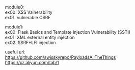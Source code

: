 module0:  
    ex00: XSS Valnerability   
    ex01: vulnerable CSRF  



module1:  
    ex00: Flask Basics and Template Injection Vulnerability (SSTI)  
    ex01: XML external entity injection  
    ex02: SSRF+LFI injection  


useful url:  
https://github.com/swisskyrepo/PayloadsAllTheThings  
https://xz.aliyun.com/tab/1